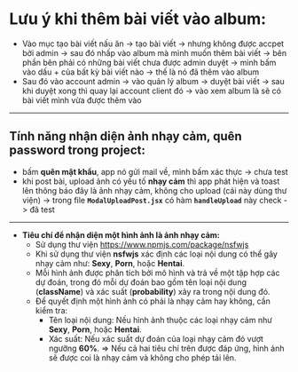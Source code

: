 # Lưu ý khi thêm bài viết vào album:

- Vào mục tạo bài viết nấu ăn -> tạo bài viết -> nhưng không được accpet bởi admin -> sau đó nhấp vào album mà mình muốn thêm bài viết -> bên phần bên phải có những bài viết chưa được admin duyệt -> mình bấm vào dấu + của bất kỳ bài viết nào -> thế là nó đã thêm vào album
- Sau đó vào account admin -> vào quản lý album -> duyệt bài viết -> sau khi duyệt xong thì quay lại account client đó -> vào xem album là sẽ có bài viết mình vừa được thêm vào

---

## Tính năng nhận diện ảnh nhạy cảm, quên password trong project:

- bấm **quên mật khẩu**, app nó gửi mail về, mình bấm xác thực -> chưa test
- khi post bài, upload ảnh có yếu tố **nhạy cảm** thì app phát hiện và toast lên thông báo đây là ảnh nhạy cảm, không cho upload (cái này dùng thư viện) -> trong file **`ModalUploadPost.jsx`** có hàm **`handleUpload`** này check -> đã test

---

- **Tiêu chí để nhận diện một hình ảnh là ảnh nhạy cảm:**
  - Sử dụng thư viện https://www.npmjs.com/package/nsfwjs
  - Khi sử dụng thư viện **nsfwjs** xác định các loại nội dung có thể gây nhạy cảm như: **Sexy**, **Porn**, hoặc **Hentai**.
  - Mỗi hình ảnh được phân tích bởi mô hình và trả về một tập hợp các dự đoán, trong đó mỗi dự đoán bao gồm tên loại nội dung (**className**) và xác suất (**probability**) xảy ra trong nội dung đó.
  - Để quyết định một hình ảnh có phải là nhạy cảm hay không, cần kiểm tra:
    - Tên loại nội dung: Nếu hình ảnh thuộc các loại nhạy cảm như **Sexy**, **Porn**, hoặc **Hentai**.
    - Xác suất: Nếu xác suất dự đoán của loại nhạy cảm đó vượt ngưỡng **60%**. => Nếu cả hai tiêu chí trên được đáp ứng, hình ảnh sẽ được coi là nhạy cảm và không cho phép tải lên.
